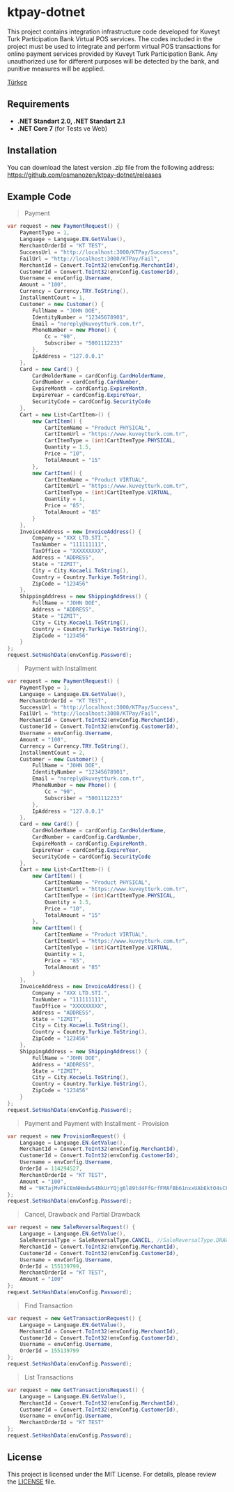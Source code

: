 # ktpay-dotnet 

This project contains integration infrastructure code developed for Kuveyt Turk Participation Bank Virtual POS services. The codes included in the project must be used to integrate and perform virtual POS transactions for online payment services provided by Kuveyt Turk Participation Bank. Any unauthorized use for different purposes will be detected by the bank, and punitive measures will be applied.

[Türkçe](https://github.com/osmanozen/ktpay-dotnet/blob/main/README.md)

## Requirements

* **.NET Standart 2.0, .NET Standart 2.1**
* **.NET Core 7** (for Tests ve Web)

## Installation

You can download the latest version .zip file from the following address:
https://github.com/osmanozen/ktpay-dotnet/releases

## Example Code

> Payment

```csharp
var request = new PaymentRequest() {
    PaymentType = 1,
    Language = Language.EN.GetValue(),
    MerchantOrderId = "KT TEST",
    SuccessUrl = "http://localhost:3000/KTPay/Success",
    FailUrl = "http://localhost:3000/KTPay/Fail",
    MerchantId = Convert.ToInt32(envConfig.MerchantId),
    CustomerId = Convert.ToInt32(envConfig.CustomerId),
    Username = envConfig.Username,
    Amount = "100",
    Currency = Currency.TRY.ToString(),
    InstallmentCount = 1,
    Customer = new Customer() {
        FullName = "JOHN DOE",
        IdentityNumber = "12345678901",
        Email = "noreply@kuveytturk.com.tr",
        PhoneNumber = new Phone() {
            Cc = "90",
            Subscriber = "5001112233"
        },
        IpAddress = "127.0.0.1"
    },
    Card = new Card() {
        CardHolderName = cardConfig.CardHolderName,
        CardNumber = cardConfig.CardNumber,
        ExpireMonth = cardConfig.ExpireMonth,
        ExpireYear = cardConfig.ExpireYear,
        SecurityCode = cardConfig.SecurityCode 
    },
    Cart = new List<CartItem>() {
        new CartItem() {
            CartItemName = "Product PHYSICAL",
            CartItemUrl = "https://www.kuveytturk.com.tr",
            CartItemType = (int)CartItemType.PHYSICAL,
            Quantity = 1.5,
            Price = "10",
            TotalAmount = "15"
        },
        new CartItem() {
            CartItemName = "Product VIRTUAL",
            CartItemUrl = "https://www.kuveytturk.com.tr",
            CartItemType = (int)CartItemType.VIRTUAL,
            Quantity = 1,
            Price = "85",
            TotalAmount = "85"
        }
    },
    InvoiceAddress = new InvoiceAddress() {
        Company = "XXX LTD.STI.",
        TaxNumber = "111111111",
        TaxOffice = "XXXXXXXXX",
        Address = "ADDRESS",
        State = "IZMIT",
        City = City.Kocaeli.ToString(),
        Country = Country.Turkiye.ToString(),
        ZipCode = "123456"
    },
    ShippingAddress = new ShippingAddress() {
        FullName = "JOHN DOE",
        Address = "ADDRESS",
        State = "IZMIT",
        City = City.Kocaeli.ToString(),
        Country = Country.Turkiye.ToString(),
        ZipCode = "123456"
    }
};
request.SetHashData(envConfig.Password);
```

> Payment with Installment

```csharp
var request = new PaymentRequest() {
    PaymentType = 1,
    Language = Language.EN.GetValue(),
    MerchantOrderId = "KT TEST",
    SuccessUrl = "http://localhost:3000/KTPay/Success",
    FailUrl = "http://localhost:3000/KTPay/Fail",
    MerchantId = Convert.ToInt32(envConfig.MerchantId),
    CustomerId = Convert.ToInt32(envConfig.CustomerId),
    Username = envConfig.Username,
    Amount = "100",
    Currency = Currency.TRY.ToString(),
    InstallmentCount = 2,
    Customer = new Customer() {
        FullName = "JOHN DOE",
        IdentityNumber = "12345678901",
        Email = "noreply@kuveytturk.com.tr",
        PhoneNumber = new Phone() {
            Cc = "90",
            Subscriber = "5001112233"
        },
        IpAddress = "127.0.0.1"
    },
    Card = new Card() {
        CardHolderName = cardConfig.CardHolderName,
        CardNumber = cardConfig.CardNumber,
        ExpireMonth = cardConfig.ExpireMonth,
        ExpireYear = cardConfig.ExpireYear,
        SecurityCode = cardConfig.SecurityCode 
    },
    Cart = new List<CartItem>() {
        new CartItem() {
            CartItemName = "Product PHYSICAL",
            CartItemUrl = "https://www.kuveytturk.com.tr",
            CartItemType = (int)CartItemType.PHYSICAL,
            Quantity = 1.5,
            Price = "10",
            TotalAmount = "15"
        },
        new CartItem() {
            CartItemName = "Product VIRTUAL",
            CartItemUrl = "https://www.kuveytturk.com.tr",
            CartItemType = (int)CartItemType.VIRTUAL,
            Quantity = 1,
            Price = "85",
            TotalAmount = "85"
        }
    },
    InvoiceAddress = new InvoiceAddress() {
        Company = "XXX LTD.STI.",
        TaxNumber = "111111111",
        TaxOffice = "XXXXXXXXX",
        Address = "ADDRESS",
        State = "IZMIT",
        City = City.Kocaeli.ToString(),
        Country = Country.Turkiye.ToString(),
        ZipCode = "123456"
    },
    ShippingAddress = new ShippingAddress() {
        FullName = "JOHN DOE",
        Address = "ADDRESS",
        State = "IZMIT",
        City = City.Kocaeli.ToString(),
        Country = Country.Turkiye.ToString(),
        ZipCode = "123456"
    }
};
request.SetHashData(envConfig.Password);
```

> Payment and Payment with Installment - Provision

```csharp
var request = new ProvisionRequest() {
	Language = Language.EN.GetValue(),
	MerchantId = Convert.ToInt32(envConfig.MerchantId),
	CustomerId = Convert.ToInt32(envConfig.CustomerId),
	Username = envConfig.Username,
	OrderId = 114294527,
	MerchantOrderId = "KT TEST",
	Amount = "100",
	Md = "9KTajMvFkCEmNHmdwS4NkUrYQjg6l89td4FfGrfFMAfBb61nxxUAbEktO4sCEz2f"
};
request.SetHashData(envConfig.Password);
```

> Cancel, Drawback and Partial Drawback

```csharp
var request = new SaleReversalRequest() {
    Language = Language.EN.GetValue(),
    SaleReversalType = SaleReversalType.CANCEL, //SaleReversalType.DRAWBACK, SaleReversalType.PARTIAL_DRAWBACK
    MerchantId = Convert.ToInt32(envConfig.MerchantId),
    CustomerId = Convert.ToInt32(envConfig.CustomerId),
    Username = envConfig.Username,
    OrderId = 155139799,
    MerchantOrderId = "KT TEST",
    Amount = "100"
};
request.SetHashData(envConfig.Password);
```

> Find Transaction

```csharp
var request = new GetTransactionRequest() {
    Language = Language.EN.GetValue(),
    MerchantId = Convert.ToInt32(envConfig.MerchantId),
    CustomerId = Convert.ToInt32(envConfig.CustomerId),
    Username = envConfig.Username,
    OrderId = 155139799
};
request.SetHashData(envConfig.Password);
```

> List Transactions

```csharp
var request = new GetTransactionsRequest() {
    Language = Language.EN.GetValue(),
    MerchantId = Convert.ToInt32(envConfig.MerchantId),
    CustomerId = Convert.ToInt32(envConfig.CustomerId),
    Username = envConfig.Username,
    MerchantOrderId = "KT TEST"
};
request.SetHashData(envConfig.Password);
```

## License

This project is licensed under the MIT License. For details, please review the [LICENSE](https://github.com/osmanozen/ktpay-dotnet/blob/main/LICENSE) file.